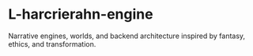 # L-harcrierahn-engine
Narrative engines, worlds, and backend architecture inspired by fantasy, ethics, and transformation.

